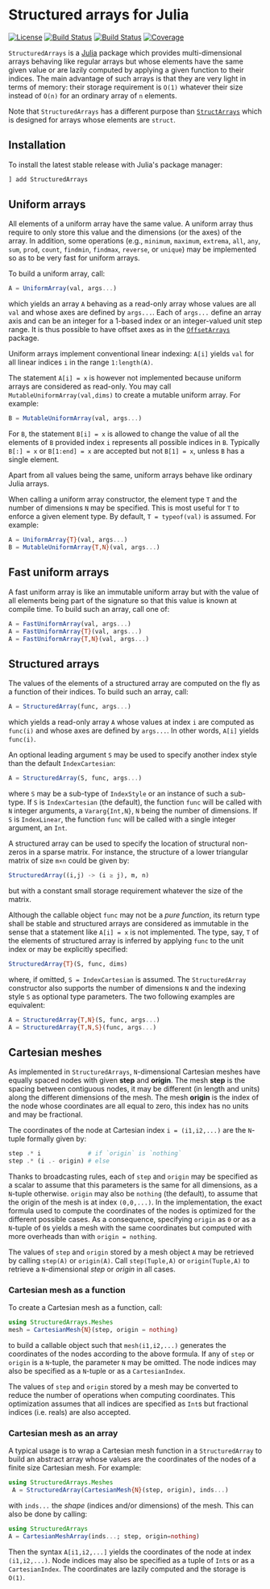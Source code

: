 # Structured arrays for Julia

[![License][license-img]][license-url]
[![Build Status][github-ci-img]][github-ci-url]
[![Build Status][appveyor-img]][appveyor-url]
[![Coverage][codecov-img]][codecov-url]

`StructuredArrays` is a [Julia][julia-url] package which provides multi-dimensional arrays
behaving like regular arrays but whose elements have the same given value or are lazily
computed by applying a given function to their indices. The main advantage of such arrays
is that they are very light in terms of memory: their storage requirement is `O(1)`
whatever their size instead of `O(n)` for an ordinary array of `n` elements.

Note that `StructuredArrays` has a different purpose than
[`StructArrays`](https://github.com/JuliaArrays/StructArrays.jl) which is designed for
arrays whose elements are `struct`.


## Installation

To install the latest stable release with Julia's package manager:

``` julia
] add StructuredArrays
```


## Uniform arrays

All elements of a uniform array have the same value. A uniform array thus require to only
store this value and the dimensions (or the axes) of the array. In addition, some
operations (e.g., `minimum`, `maximum`, `extrema`, `all`, `any`, `sum`, `prod`, `count`,
`findmin`, `findmax`, `reverse`, or `unique`) may be implemented so as to be very fast for
uniform arrays.

To build a uniform array, call:

```julia
A = UniformArray(val, args...)
```

which yields an array `A` behaving as a read-only array whose values are all `val` and
whose axes are defined by `args...`. Each of `args...` define an array axis and can be an
integer for a 1-based index or an integer-valued unit step range. It is thus possible to
have offset axes as in the
[`OffsetArrays`](https://github.com/JuliaArrays/OffsetArrays.jl) package.

Uniform arrays implement conventional linear indexing: `A[i]` yields `val` for all linear
indices `i` in the range `1:length(A)`.

The statement `A[i] = x` is however not implemented because uniform arrays are considered
as read-only. You may call `MutableUniformArray(val,dims)` to create a mutable uniform
array. For example:

```julia
B = MutableUniformArray(val, args...)
```

For `B`, the statement `B[i] = x` is allowed to change the value of all the elements of
`B` provided index `i` represents all possible indices in `B`. Typically `B[:] = x` or
`B[1:end] = x` are accepted but not `B[1] = x`, unless `B` has a single element.

Apart from all values being the same, uniform arrays behave like ordinary Julia arrays.

When calling a uniform array constructor, the element type `T` and the number of
dimensions `N` may be specified. This is most useful for `T` to enforce a given element
type. By default, `T = typeof(val)` is assumed. For example:

```julia
A = UniformArray{T}(val, args...)
B = MutableUniformArray{T,N}(val, args...)
```


## Fast uniform arrays

A fast uniform array is like an immutable uniform array but with the value of all elements
being part of the signature so that this value is known at compile time. To build such an
array, call one of:

```julia
A = FastUniformArray(val, args...)
A = FastUniformArray{T}(val, args...)
A = FastUniformArray{T,N}(val, args...)
```


## Structured arrays

The values of the elements of a structured array are computed on the fly as a function of
their indices. To build such an array, call:

```julia
A = StructuredArray(func, args...)
```

which yields a read-only array `A` whose values at index `i` are computed as `func(i)` and
whose axes are defined by `args...`. In other words, `A[i]` yields `func(i)`.

An optional leading argument `S` may be used to specify another index style than the
default `IndexCartesian`:

```julia
A = StructuredArray(S, func, args...)
```

where `S` may be a sub-type of `IndexStyle` or an instance of such a sub-type. If `S` is
`IndexCartesian` (the default), the function `func` will be called with `N` integer
arguments, a `Vararg{Int,N}`, `N` being the number of dimensions. If `S` is `IndexLinear`,
the function `func` will be called with a single integer argument, an `Int`.

A structured array can be used to specify the location of structural non-zeros in a sparse
matrix. For instance, the structure of a lower triangular matrix of size `m×n` could be
given by:

```julia
StructuredArray((i,j) -> (i ≥ j), m, n)
```

but with a constant small storage requirement whatever the size of the matrix.

Although the callable object `func` may not be a *pure function*, its return type shall be
stable and structured arrays are considered as immutable in the sense that a statement
like `A[i] = x` is not implemented. The type, say, `T` of the elements of structured array
is inferred by applying `func` to the unit index or may be explicitly specified:

```julia
StructuredArray{T}(S, func, dims)
```

where, if omitted, `S = IndexCartesian` is assumed. The `StructuredArray` constructor also
supports the number of dimensions `N` and the indexing style `S` as optional type
parameters. The two following examples are equivalent:

```julia
A = StructuredArray{T,N}(S, func, args...)
A = StructuredArray{T,N,S}(func, args...)
```


## Cartesian meshes

As implemented in `StructuredArrays`, `N`-dimensional Cartesian meshes have equally spaced
nodes with given **step** and **origin**. The mesh **step** is the spacing between
contiguous nodes, it may be different (in length and units) along the different dimensions
of the mesh. The mesh **origin** is the index of the node whose coordinates are all equal
to zero, this index has no units and may be fractional.

The coordinates of the node at Cartesian index `i = (i1,i2,...)` are the `N`-tuple
formally given by:

```julia
step .* i             # if `origin` is `nothing`
step .* (i .- origin) # else
```

Thanks to broadcasting rules, each of `step` and `origin` may be specified as a scalar to
assume that this parameters is the same for all dimensions, as a `N`-tuple otherwise.
`origin` may also be `nothing` (the default), to assume that the origin of the mesh is at
index `(0,0,...)`. In the implementation, the exact formula used to compute the
coordinates of the nodes is optimized for the different possible cases. As a consequence,
specifying `origin` as `0` or as a `N`-tuple of `0`s yields a mesh with the same
coordinates but computed with more overheads than with `origin = nothing`.

The values of `step` and `origin` stored by a mesh object `A` may be retrieved by calling
`step(A)` or `origin(A)`. Call `step(Tuple,A)` or `origin(Tuple,A)` to retrieve a
`N`-dimensional *step* or *origin* in all cases.


### Cartesian mesh as a function

To create a Cartesian mesh as a function, call:

```julia
using StructuredArrays.Meshes
mesh = CartesianMesh{N}(step, origin = nothing)
```

to build a callable object such that `mesh(i1,i2,...)` generates the coordinates of the
nodes according to the above formula. If any of `step` or `origin` is a `N`-tuple, the
parameter `N` may be omitted. The node indices may also be specified as a `N`-tuple or as
a `CartesianIndex`.

The values of `step` and `origin` stored by a mesh may be converted to reduce the number
of operations when computing coordinates. This optimization assumes that all
indices are specified as `Int`s but fractional indices (i.e. reals) are also accepted.


### Cartesian mesh as an array

A typical usage is to wrap a Cartesian mesh function in a `StructuredArray` to build an
abstract array whose values are the coordinates of the nodes of a finite size Cartesian
mesh. For example:

``` julia
using StructuredArrays.Meshes
 A = StructuredArray(CartesianMesh{N}(step, origin), inds...)
```

with `inds...` the *shape* (indices and/or dimensions) of the mesh. This can also be done
by calling:


``` julia
using StructuredArrays
A = CartesianMeshArray(inds...; step, origin=nothing)
```

Then the syntax `A[i1,i2,...]` yields the coordinates of the node at index `(i1,i2,...)`.
Node indices may also be specified as a tuple of `Int`s or as a `CartesianIndex`. The
coordinates are lazily computed and the storage is `O(1)`.


[license-url]: ./LICENSE.md
[license-img]: http://img.shields.io/badge/license-MIT-brightgreen.svg?style=flat

[github-ci-img]: https://github.com/emmt/StructuredArrays.jl/actions/workflows/CI.yml/badge.svg?branch=master
[github-ci-url]: https://github.com/emmt/StructuredArrays.jl/actions/workflows/CI.yml?query=branch%3Amaster

[appveyor-img]: https://ci.appveyor.com/api/projects/status/github/emmt/StructuredArrays.jl?branch=master
[appveyor-url]: https://ci.appveyor.com/project/emmt/StructuredArrays-jl/branch/master

[codecov-img]: https://codecov.io/github/emmt/StructuredArrays.jl/graph/badge.svg?token=QhmKO7PmN1
[codecov-url]: https://codecov.io/github/emmt/StructuredArrays.jl

[julia-url]: https://julialang.org/
[julia-pkgs-url]: https://pkg.julialang.org/
